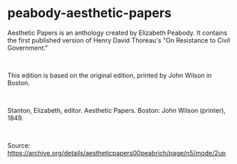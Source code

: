 # peabody-aesthetic-papers
<p>Aesthetic Papers is an anthology created by Elizabeth Peabody. It contains the first published version of Henry David Thoreau's "On Resistance to Civil Government."</p><br/>
<p>This edition is based on the original edition, printed by John Wilson in Boston.</p><br/>
<p>Stanton, Elizabeth, editor. Aesthetic Papers. Boston: John Wilson (printer), 1849.</p><br>
<p>Source: <a href="https://archive.org/details/aestheticpapers00peabrich/page/n5/mode/2up">https://archive.org/details/aestheticpapers00peabrich/page/n5/mode/2up</a></p>
